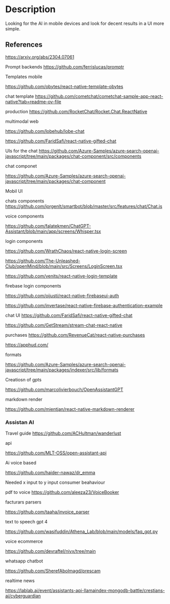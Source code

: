 


# Description


Looking for the AI in mobile devices and look for decent results in a UI more simple.



## References

https://arxiv.org/abs/2304.07061

Prompt backends 
https://github.com/ferrislucas/promptr



Templates mobile

https://github.com/obytes/react-native-template-obytes



chat template
https://github.com/cometchat/cometchat-sample-app-react-native?tab=readme-ov-file


production
https://github.com/RocketChat/Rocket.Chat.ReactNative

multimodal web 

https://github.com/lobehub/lobe-chat

https://github.com/FaridSafi/react-native-gifted-chat


UIs for the chat
https://github.com/Azure-Samples/azure-search-openai-javascript/tree/main/packages/chat-component/src/components


chat componet 

https://github.com/Azure-Samples/azure-search-openai-javascript/tree/main/packages/chat-component


Mobil UI 

chats components
https://github.com/jorgenlt/smartbot/blob/master/src/features/chat/Chat.js


voice components

https://github.com/falatekmen/ChatGPT-Assistant/blob/main/app/screens/Whisper.tsx

login components

https://github.com/WrathChaos/react-native-login-screen

https://github.com/The-Unleashed-Club/openMind/blob/main/src/Screens/LoginScreen.tsx

https://github.com/venits/react-native-login-template

firebase login components

https://github.com/oijusti/react-native-firebaseui-auth

https://github.com/invertase/react-native-firebase-authentication-example



chat UI 
https://github.com/FaridSafi/react-native-gifted-chat

https://github.com/GetStream/stream-chat-react-native


purchases 
https://github.com/RevenueCat/react-native-purchases

https://apphud.com/


formats 

https://github.com/Azure-Samples/azure-search-openai-javascript/tree/main/packages/indexer/src/lib/formats


Creatiosn of gpts

https://github.com/marcolivierbouch/OpenAssistantGPT


markdown render

https://github.com/mientjan/react-native-markdown-renderer

### Assistan AI

Travel guide
https://github.com/ACHultman/wanderlust

api

https://github.com/MLT-OSS/open-assistant-api


Ai voice based 

https://github.com/haider-nawaz/dr_emma



Needed x input to y input consumer beahaviour 

pdf to voice 
https://github.com/aleeza23/VoiceBooker

facturars parsers

https://github.com/taaha/invoice_parser

text to speech gpt 4

https://github.com/wasifuddin/Athena_Lab/blob/main/models/faq_gpt.py


voice ecommerce 

https://github.com/devraftel/nivx/tree/main

whatsapp chatbot

https://github.com/SherefAbolmagd/prescam

realtime news

https://lablab.ai/event/assistants-api-llamaindex-mongodb-battle/crestians-ai/cyberguardian
